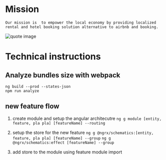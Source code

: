 
# Mission

    Our mission is  to empower the local economy by providing localized rental and hotel booking solution alternative to airbnb and booking.
![quote image](https://www.azquotes.com/picture-quotes/quote-we-can-fight-the-global-economy-with-a-strong-local-economy-wendell-berry-81-58-02.jpg)

# Technical instructions

## Analyze bundles size with webpack

    ng build --prod --states-json
    npm run analyze

## new feature flow

 1. create module and setup the angular architecutre
    ```ng g module [entity, feature, pla pla] [featureName] --routing```

 2. setup the store for the new feature
    ```ng g @ngrx/schematics:[entity, feature, pla pla] [featureName] --group```
    ```ng g @ngrx/schematics:effect [featureName] --group```

 3. add store to the module using feature module import
